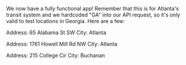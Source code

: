 

We now have a fully functional app! Remember that this is for Atlanta's 
transit system and we hardcoded "GA" into our API request, so it's only 
valid to test locations in Georgia. Here are a few:

Address: 65 Alabama St SW
City: Atlanta

Address: 1761 Howell Mill Rd NW
City: Atlanta

Address: 215 College Cir
City: Buchanan